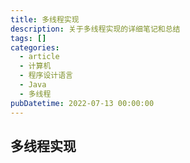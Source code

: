 ```yaml
---
title: 多线程实现
description: 关于多线程实现的详细笔记和总结
tags: []
categories:
  - article
  - 计算机
  - 程序设计语言
  - Java
  - 多线程
pubDatetime: 2022-07-13 00:00:00
---
```


## 多线程实现
